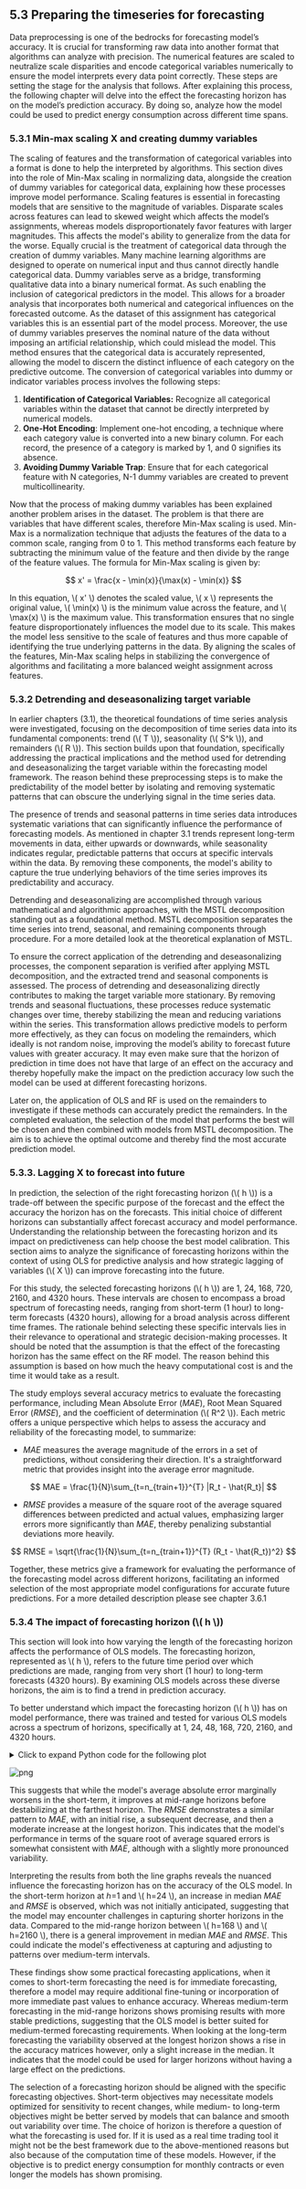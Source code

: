 <div>
  <script type="text/x-mathjax-config">
    MathJax = {
      tex: {
        inlineMath: [['$','$'], ['\\(','\\)']],
        displayMath: [['$$','$$'], ['\\[','\\]']]
      }
    };
  </script>
  <script type="text/javascript" id="MathJax-script" async
    src="https://cdn.jsdelivr.net/npm/mathjax@3/es5/tex-mml-chtml.js">
  </script>
</div>

## 5.3 Preparing the timeseries for forecasting

Data preprocessing is one of the bedrocks for forecasting model’s accuracy. It is crucial for transforming raw data into another format that algorithms can analyze with precision. The numerical features are scaled to neutralize scale disparities and encode categorical variables numerically to ensure the model interprets every data point correctly. These steps are setting the stage for the analysis that follows. After explaining this process, the following chapter will delve into the effect the forecasting horizon has on the model’s prediction accuracy. By doing so, analyze how the model could be used to predict energy consumption across different time spans.

### 5.3.1 Min-max scaling X and creating dummy variables

The scaling of features and the transformation of categorical variables into a format is done to help the interpreted by algorithms. This section dives into the role of Min-Max scaling in normalizing data, alongside the creation of dummy variables for categorical data, explaining how these processes improve model performance.
Scaling features is essential in forecasting models that are sensitive to the magnitude of variables. Disparate scales across features can lead to skewed weight which affects the model’s assignments, whereas models disproportionately favor features with larger magnitudes. This affects the model's ability to generalize from the data for the worse.  Equally crucial is the treatment of categorical data through the creation of dummy variables. Many machine learning algorithms are designed to operate on numerical input and thus cannot directly handle categorical data. Dummy variables serve as a bridge, transforming qualitative data into a binary numerical format. As such enabling the inclusion of categorical predictors in the model. This allows for a broader analysis that incorporates both numerical and categorical influences on the forecasted outcome. As the dataset of this assignment has categorical variables this is an essential part of the model process.
Moreover, the use of dummy variables preserves the nominal nature of the data without imposing an artificial relationship, which could mislead the model. This method ensures that the categorical data is accurately represented, allowing the model to discern the distinct influence of each category on the predictive outcome.
The conversion of categorical variables into dummy or indicator variables process involves the following steps:

1. **Identification of Categorical Variables:** Recognize all categorical variables        within the dataset that cannot be directly interpreted by numerical models.
2. **One-Hot Encoding**: Implement one-hot encoding, a technique where each      category value is converted into a new binary column. For each record, the presence of a category is marked by 1, and 0 signifies its absence.
3. **Avoiding Dummy Variable Trap**: Ensure that for each categorical feature with  N categories, N-1 dummy variables are created to prevent multicollinearity.

Now that the process of making dummy variables has been explained another problem arises in the dataset. The problem is that there are variables that have different scales, therefore Min-Max scaling is used. Min-Max is a normalization technique that adjusts the features of the data to a common scale, ranging from 0 to 1. This method transforms each feature by subtracting the minimum value of the feature and then divide by the range of the feature values. The formula for Min-Max scaling is given by:

$$ x' = \frac{x - \min(x)}{\max(x) - \min(x)}  $$

In this equation, \\( x' \\) denotes the scaled value, \\( x \\) represents the original value, \\( \min(x) \\) is the minimum value across the feature, and \\( \max(x) \\) is the maximum value. This transformation ensures that no single feature disproportionately influences the model due to its scale. This makes the model less sensitive to the scale of features and thus more capable of identifying the true underlying patterns in the data. By aligning the scales of the features, Min-Max scaling helps in stabilizing the convergence of algorithms and facilitating a more balanced weight assignment across features.

### 5.3.2 Detrending and deseasonalizing target variable

In earlier chapters (3.1), the theoretical foundations of time series analysis were investigated, focusing on the decomposition of time series data into its fundamental components: trend (\\( T \\)), seasonality (\\( S^k \\)), and remainders (\\( R \\)). This section builds upon that foundation, specifically addressing the practical implications and the method used for detrending and deseasonalizing the target variable within the forecasting model framework. The reason behind these preprocessing steps is to make the predictability of the model better by isolating and removing systematic patterns that can obscure the underlying signal in the time series data.

The presence of trends and seasonal patterns in time series data introduces systematic variations that can significantly influence the performance of forecasting models. As mentioned in chapter 3.1 trends represent long-term movements in data, either upwards or downwards, while seasonality indicates regular, predictable patterns that occurs at specific intervals within the data. By removing these components, the model's ability to capture the true underlying behaviors of the time series improves its predictability and accuracy.

Detrending and deseasonalizing are accomplished through various mathematical and algorithmic approaches, with the MSTL decomposition standing out as a foundational method. MSTL decomposition separates the time series into trend, seasonal, and remaining components through procedure. For a more detailed look at the theoretical explanation of MSTL.

To ensure the correct application of the detrending and deseasonalizing processes, the component separation is verified after applying MSTL decomposition, and the extracted trend and seasonal components is assessed. The process of detrending and deseasonalizing directly contributes to making the target variable more stationary. By removing trends and seasonal fluctuations, these processes reduce systematic changes over time, thereby stabilizing the mean and reducing variations within the series. This transformation allows predictive models to perform more effectively, as they can focus on modeling the remainders, which ideally is not random noise, improving the model’s ability to forecast future values with greater accuracy. It may even make sure that the horizon of prediction in time does not have that large of an effect on the accuracy and thereby hopefully make the impact on the prediction accuracy low such the model can be used at different forecasting horizons.

Later on, the application of OLS and RF is used on the remainders to investigate if these methods can accurately predict the remainders. In the completed evaluation, the selection of the model that performs the best will be chosen and then combined with models from MSTL decomposition. The aim is to achieve the optimal outcome and thereby find the most accurate prediction model.


### 5.3.3. Lagging X to forecast into future

In prediction, the selection of the right forecasting horizon (\\( h \\)) is a trade-off between the specific purpose of the forecast and the effect the accuracy the horizon has on the forecasts. This initial choice of different horizons can substantially affect forecast accuracy and model performance. Understanding the relationship between the forecasting horizon and its impact on predictiveness can help choose the best model calibration. This section aims to analyze the significance of forecasting horizons within the context of using OLS for predictive analysis and how strategic lagging of variables (\\( X \\)) can improve forecasting into the future.

For this study, the selected forecasting horizons (\\( h \\)) are 1, 24, 168, 720, 2160, and 4320 hours. These intervals are chosen to encompass a broad spectrum of forecasting needs, ranging from short-term (1 hour) to long-term forecasts (4320 hours), allowing for a broad analysis across different time frames. The rationale behind selecting these specific intervals lies in their relevance to operational and strategic decision-making processes. It should be noted that the assumption is that the effect of the forecasting horizon has the same effect on the RF model. The reason behind this assumption is based on how much the heavy computational cost is and the time it would take as a result.

The study employs several accuracy metrics to evaluate the forecasting performance, including Mean Absolute Error (*MAE*), Root Mean Squared Error (*RMSE*), and the coefficient of determination (\\( R^2 \\)). Each metric offers a unique perspective which helps to assess the accuracy and reliability of the forecasting model, to summarize:

* *MAE* measures the average magnitude of the errors in a set of predictions, without considering their direction. It's a straightforward metric that provides insight into the average error magnitude.

$$ MAE = \frac{1}{N}\sum_{t=n_{train+1}}^{T} |R_t - \hat{R_t}| $$  

* *RMSE* provides a measure of the square root of the average squared differences between predicted and actual values, emphasizing larger errors more significantly than *MAE*, thereby penalizing substantial deviations more heavily.

$$ RMSE = \sqrt{\frac{1}{N}\sum_{t=n_{train+1}}^{T} (R_t - \hat{R_t})^2} $$

Together, these metrics give a framework for evaluating the performance of the forecasting model across different horizons, facilitating an informed selection of the most appropriate model configurations for accurate future predictions. For a more detailed description please see chapter 3.6.1

### 5.3.4 The impact of forecasting horizon (\\( h \\))

This section will look into how varying the length of the forecasting horizon affects the performance of OLS models. The forecasting horizon, represented as \\( h \\), refers to the future time period over which predictions are made, ranging from very short (1 hour) to long-term forecasts (4320 hours). By examining OLS models across these diverse horizons, the aim is to find a trend in prediction accuracy.

To better understand which impact the forecasting horizon (\\( h \\)) has on model performance, there was trained and tested for various OLS models across a spectrum of horizons, specifically at 1, 24, 48, 168, 720, 2160, and 4320 hours.

<details>
  <summary>Click to expand Python code for the following plot</summary>

  <pre style="background-color: #f7f7f7; border: 1px solid #ddd; padding: 10px; overflow-x: auto; border-radius: 5px; font-size: 14px;">
  <code class="language-python">
import pandas as pd
import matplotlib.pyplot as plt
import seaborn as sns
  </code></pre>

  <pre style="background-color: #f7f7f7; border: 1px solid #ddd; padding: 10px; overflow-x: auto; border-radius: 5px; font-size: 14px;">
  <code class="language-python">
h1_24steps_results_path    = f"{base_path}h=1_steps_ahead=24_OLS_Metrics.csv"
h24_24steps_results_path   = f"{base_path}h=24_steps_ahead=24_OLS_Metrics.csv"
h48_24steps_results_path   = f"{base_path}h=48_steps_ahead=24_OLS_Metrics.csv"
h168_24steps_results_path  = f"{base_path}h=168_steps_ahead=24_OLS_Metrics.csv"
h720_24steps_results_path  = f"{base_path}h=720_steps_ahead=24_OLS_Metrics.csv"
h2160_24steps_results_path = f"{base_path}h=2160_steps_ahead=24_OLS_Metrics.csv"
h4320_24steps_results_path = f"{base_path}h=4320_steps_ahead=24_OLS_Metrics.csv"

h1_24steps_results    = pd.read_csv(h1_24steps_results_path)
h24_24steps_results   = pd.read_csv(h24_24steps_results_path)
h48_24steps_results   = pd.read_csv(h48_24steps_results_path)
h168_24steps_results  = pd.read_csv(h168_24steps_results_path)
h720_24steps_results  = pd.read_csv(h720_24steps_results_path)
h2160_24steps_results = pd.read_csv(h2160_24steps_results_path)
h4320_24steps_results = pd.read_csv(h4320_24steps_results_path)
  </code></pre>

  <pre style="background-color: #f7f7f7; border: 1px solid #ddd; padding: 10px; overflow-x: auto; border-radius: 5px; font-size: 14px;">
  <code class="language-python">
# Define a function to plot metrics
def plot_metric(ax, metric_name):
    # Directly map metric values from the data
    metric_values = {
        'h=1': h1_24steps_results[metric_name].values[0],
        'h=24': h24_24steps_results[metric_name].values[0],
        'h=48': h48_24steps_results[metric_name].values[0],
        'h=168': h168_24steps_results[metric_name].values[0],
        'h=720': h720_24steps_results[metric_name].values[0],
        'h=2160': h2160_24steps_results[metric_name].values[0],
        'h=4320': h4320_24steps_results[metric_name].values[0],
    }

    # Create a DataFrame from the dictionary
    df = pd.DataFrame(list(metric_values.items()), columns=['h value', metric_name])

    # Scatter and line plot
    ax.scatter(df['h value'], df[metric_name], color='#1f77b4')
    ax.plot(df['h value'], df[metric_name], color='#1f77b4')

    # Annotating each point
    for i, txt in enumerate(df[metric_name]):
        ax.annotate(f"{txt:.4f}", (df['h value'][i], df[metric_name][i]),
                    textcoords="offset points", xytext=(0,10), ha='center', fontsize=10)

    # Setting labels and title
    ax.set_title(metric_name, fontsize=12)
    ax.set_xlabel('$h$ Value', fontsize=12)
    ax.set_ylabel(metric_name, fontsize=12)
    ax.tick_params(axis='both', which='major', labelsize=10)

    # Adjusting y-axis limits
    min_val, max_val = df[metric_name].min(), df[metric_name].max()
    buffer = (max_val - min_val) * 0.1
    ax.set_ylim(min_val - buffer, max_val + buffer)

# Create a 1x2 subplot for MAE and RMSE
fig, (ax1, ax2) = plt.subplots(1, 2, figsize=(12, 6))

plot_metric(ax1, 'MAE')
plot_metric(ax2, 'RMSE')

# Adjust layout
plt.tight_layout()
fig.subplots_adjust(top=0.85)
fig.suptitle('Comparing $h$ Value for OLS Model at 24 Steps', fontsize=16)

plt.show()
  </code></pre>
  </details>

![png](output_12_0.png)

This suggests that while the model's average absolute error marginally worsens in the short-term, it improves at mid-range horizons before destabilizing at the farthest horizon. The *RMSE* demonstrates a similar pattern to *MAE*, with an initial rise, a subsequent decrease, and then a moderate increase at the longest horizon. This indicates that the model's performance in terms of the square root of average squared errors is somewhat consistent with *MAE*, although with a slightly more pronounced variability.

Interpreting the results from both the line graphs reveals the nuanced influence the forecasting horizon has on the accuracy of the OLS model. In the short-term horizon at ℎ=1 and \\( h=24 \\), an increase in median *MAE* and *RMSE* is observed, which was not initially anticipated, suggesting that the model may encounter challenges in capturing shorter horizons in the data. Compared to the mid-range horizon between \\( h=168 \\) and \\( h=2160 \\), there is a general improvement in median *MAE* and *RMSE*. This could indicate the model's effectiveness at capturing and adjusting to patterns over medium-term intervals.

These findings show some practical forecasting applications, when it comes to short-term forecasting the need is for immediate forecasting, therefore a model may require additional fine-tuning or incorporation of more immediate past values to enhance accuracy. Whereas medium-term forecasting in the mid-range horizons shows promising results with more stable predictions, suggesting that the OLS model is better suited for medium-termed forecasting requirements. When looking at the long-term forecasting the variability observed at the longest horizon shows a rise in the accuracy matrices however, only a slight increase in the median. It indicates that the model could be used for larger horizons without having a large effect on the predictions.

The selection of a forecasting horizon should be aligned with the specific forecasting objectives. Short-term objectives may necessitate models optimized for sensitivity to recent changes, while medium- to long-term objectives might be better served by models that can balance and smooth out variability over time. The choice of horizon is therefore a question of what the forecasting is used for. If it is used as a real time trading tool it might not be the best framework due to the above-mentioned reasons but also because of the computation time of these models. However, if the objective is to predict energy consumption for monthly contracts or even longer the models has shown promising.
